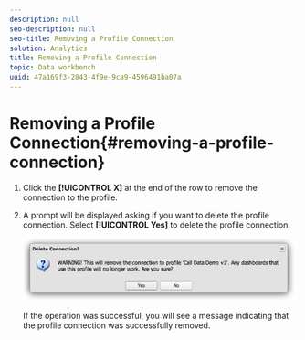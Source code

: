 ```yaml
---
description: null
seo-description: null
seo-title: Removing a Profile Connection
solution: Analytics
title: Removing a Profile Connection
topic: Data workbench
uuid: 47a169f3-2843-4f9e-9ca9-4596491ba07a
---
```


# Removing a Profile Connection{#removing-a-profile-connection}

1. Click the **[!UICONTROL X]** at the end of the row to remove the connection to the profile.
1. A prompt will be displayed asking if you want to delete the profile connection. Select **[!UICONTROL Yes]** to delete the profile connection.

   ![](assets/delete_connection.png)

   If the operation was successful, you will see a message indicating that the profile connection was successfully removed. 
